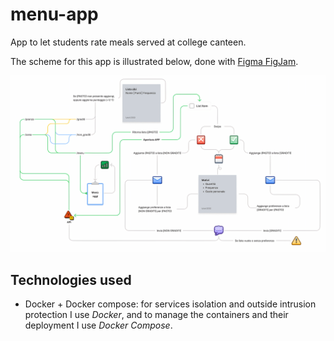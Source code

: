 # menu-app
App to let students rate meals served at college canteen.

The scheme for this app is illustrated below, done with [Figma FigJam](
https://www.figma.com/file/4Diz4uCXcU9KH2AkekAbKl?embed_host=share&kind=&node-id=0%3A1&viewer=1).

![Scheme](/res/scheme.png)

## Technologies used

- Docker + Docker compose: for services isolation and outside intrusion protection I use *Docker*, and to manage the containers and their deployment I use *Docker Compose*.